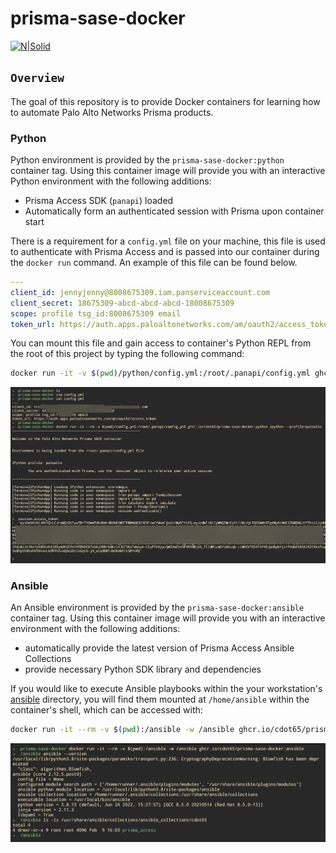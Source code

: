 # prisma-sase-docker

[![N|Solid](./images/paloaltonetworks_logo.png)](https://www.paloaltonetworks.com/)

## `Overview`

The goal of this repository is to provide Docker containers for learning how to automate Palo Alto Networks Prisma products.

### Python

Python environment is provided by the `prisma-sase-docker:python` container tag. Using this container image will provide you with an interactive Python environment with the following additions:

- Prisma Access SDK (`panapi`) loaded
- Automatically form an authenticated session with Prisma upon container start

There is a requirement for a `config.yml` file on your machine, this file is used to authenticate with Prisma Access and is passed into our container during the `docker run` command. An example of this file can be found below.

```yaml
---
client_id: jennyjenny@8008675309.iam.panserviceaccount.com
client_secret: 18675309-abcd-abcd-abcd-18008675309
scope: profile tsg_id:8008675309 email
token_url: https://auth.apps.paloaltonetworks.com/am/oauth2/access_token
```

You can mount this file and gain access to container's Python REPL from the root of this project by typing the following command:

```bash
docker run -it -v $(pwd)/python/config.yml:/root/.panapi/config.yml ghcr.io/cdot65/prisma-sase-docker:python ipython --profile=paloalto
```

![invoke python](images/docker_prisma_python.png)

### Ansible

An Ansible environment is provided by the `prisma-sase-docker:ansible` container tag. Using this container image will provide you with an interactive environment with the following additions:

- automatically provide the latest version of Prisma Access Ansible Collections
- provide necessary Python SDK library and dependencies

If you would like to execute Ansible playbooks within the your workstation's [ansible](./ansible/) directory, you will find them mounted at `/home/ansible` within the container's shell, which can be accessed with:

```bash
docker run -it --rm -v $(pwd):/ansible -w /ansible ghcr.io/cdot65/prisma-sase-docker:ansible
```

![](images/docker_prisma_ansible.png)
